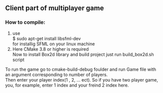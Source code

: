 ## Client part of multiplayer game
### How to compile:
1) use  
$ sudo apt-get install libsfml-dev  
for installig SFML on your linux machine
2) Here CMake 3.8 or higher is required  
Now to install Box2d library and build project just run build_box2d.sh script  

To run the game go to cmake-build-debug foulder and run Game file with an argument corresponding to number of players.  
Then enter your player index(1 , 2, ... ect). So if you have two player game, you, for example, enter 1 index and your freind 2 index here.
